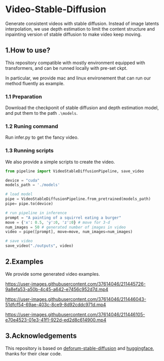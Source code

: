 # Video-Stable-Diffusion
Generate consistent videos with stable diffusion.
Instead of image latents interpolation, we use depth estimation to limit the content structure and inpainting version of stable diffusion to make video keep moving.

## 1.How to use? 

This repository compatible with mostly environment equipped with transformers, and can be runned locally with pre-set ckpt.

In particular, we provide mac and linux environement that can run our method fluently as example.


### 1.1 Preparation
Download the checkponit of stable diffusion and depth estimation model, and put them to the path ```.\models```.

### 1.2 Runing command
Run infer.py to get the fancy video. 

### 1.3 Running scripts
We also provide a simple scripts to create the video.

```python
from pipeline import VideoStableDiffusionPipeline, save_video

device = "cuda"
models_path = './models'

# load model
pipe = VideoStableDiffusionPipeline.from_pretrained(models_path)
pipe= pipe.to(device)

# run pipeline in inference
prompt = "A painting of a squirrel eating a burger"
move = {'x': 0.5, 'y':0, 'z':0} # move for 3-d
num_images = 50 # generated number of images in video
video = pipe([prompt], move=move, num_images=num_images)

# save video
save_video("./outputs", video)
```



## 2.Examples

We provide some generated video examples.

https://user-images.githubusercontent.com/37614046/211445726-9a8efa53-a50b-4c45-a642-e7456c952d7d.mp4


https://user-images.githubusercontent.com/37614046/211446043-51dfcf54-69ae-403c-8ce9-8d92cddc971d.mp4


https://user-images.githubusercontent.com/37614046/211446105-e70e4523-01e3-41f1-922d-ed2d8c614900.mp4

## 3.Acknowledgements

This repository is based on [deforum-stable-diffusion](https://github.com/deforum-art/deforum-stable-diffusion) and [huggingface](https://github.com/huggingface/transformers), thanks for their clear code. 
